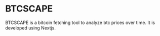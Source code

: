 # BTCSCAPE

BTCSCAPE is a bitcoin fetching tool to analyze btc prices over time. It is developed using Nextjs.
